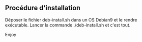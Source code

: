 ## Procédure d'installation
Déposer le fichier deb-install.sh dans un OS Debian9 et le rendre exécutable. Lancer la commande ./deb-install.sh et c'est tout.

Enjoy
